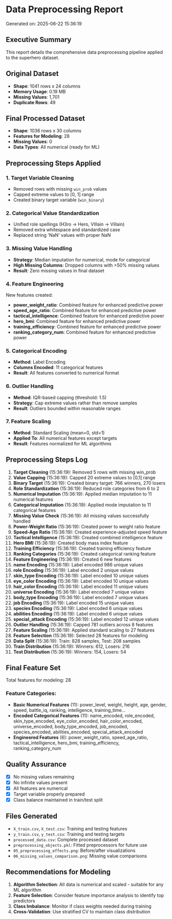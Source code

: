 
# Data Preprocessing Report
Generated on: 2025-06-22 15:36:19

## Executive Summary
This report details the comprehensive data preprocessing pipeline applied to the superhero dataset.

## Original Dataset
- **Shape**: 1041 rows x 24 columns
- **Memory Usage**: 0.19 MB
- **Missing Values**: 1,701
- **Duplicate Rows**: 49

## Final Processed Dataset
- **Shape**: 1036 rows x 30 columns
- **Features for Modeling**: 28
- **Missing Values**: 0
- **Data Types**: All numerical (ready for ML)

## Preprocessing Steps Applied

### 1. Target Variable Cleaning
- Removed rows with missing `win_prob` values
- Capped extreme values to [0, 1] range
- Created binary target variable (`win_binary`)

### 2. Categorical Value Standardization
- Unified role spellings (H3ro -> Hero, VIllain -> Villain)
- Removed extra whitespace and standardized case
- Replaced string 'NaN' values with proper NaN

### 3. Missing Value Handling
- **Strategy**: Median imputation for numerical, mode for categorical
- **High Missing Columns**: Dropped columns with >50% missing values
- **Result**: Zero missing values in final dataset

### 4. Feature Engineering
New features created:
- **power_weight_ratio**: Combined feature for enhanced predictive power
- **speed_age_ratio**: Combined feature for enhanced predictive power
- **tactical_intelligence**: Combined feature for enhanced predictive power
- **hero_bmi**: Combined feature for enhanced predictive power
- **training_efficiency**: Combined feature for enhanced predictive power
- **ranking_category_num**: Combined feature for enhanced predictive power


### 5. Categorical Encoding
- **Method**: Label Encoding
- **Columns Encoded**: 11 categorical features
- **Result**: All features converted to numerical format

### 6. Outlier Handling
- **Method**: IQR-based capping (threshold: 1.5)
- **Strategy**: Cap extreme values rather than remove samples
- **Result**: Outliers bounded within reasonable ranges

### 7. Feature Scaling
- **Method**: Standard Scaling (mean=0, std=1)
- **Applied To**: All numerical features except targets
- **Result**: Features normalized for ML algorithms

## Preprocessing Steps Log
1. **Target Cleaning** (15:36:19): Removed 5 rows with missing win_prob
2. **Value Capping** (15:36:19): Capped 20 extreme values to [0,1] range
3. **Binary Target** (15:36:19): Created binary target: 766 winners, 270 losers
4. **Role Standardization** (15:36:19): Reduced role categories from 6 to 2
5. **Numerical Imputation** (15:36:19): Applied median imputation to 11 numerical features
6. **Categorical Imputation** (15:36:19): Applied mode imputation to 11 categorical features
7. **Missing Value Check** (15:36:19): All missing values successfully handled
8. **Power-Weight Ratio** (15:36:19): Created power to weight ratio feature
9. **Speed-Age Ratio** (15:36:19): Created experience-adjusted speed feature
10. **Tactical Intelligence** (15:36:19): Created combined intelligence feature
11. **Hero BMI** (15:36:19): Created body mass index feature
12. **Training Efficiency** (15:36:19): Created training efficiency feature
13. **Ranking Categories** (15:36:19): Created categorical ranking feature
14. **Feature Engineering** (15:36:19): Created 6 new features
15. **name Encoding** (15:36:19): Label encoded 986 unique values
16. **role Encoding** (15:36:19): Label encoded 2 unique values
17. **skin_type Encoding** (15:36:19): Label encoded 10 unique values
18. **eye_color Encoding** (15:36:19): Label encoded 10 unique values
19. **hair_color Encoding** (15:36:19): Label encoded 11 unique values
20. **universe Encoding** (15:36:19): Label encoded 7 unique values
21. **body_type Encoding** (15:36:19): Label encoded 7 unique values
22. **job Encoding** (15:36:19): Label encoded 15 unique values
23. **species Encoding** (15:36:19): Label encoded 6 unique values
24. **abilities Encoding** (15:36:19): Label encoded 6 unique values
25. **special_attack Encoding** (15:36:19): Label encoded 12 unique values
26. **Outlier Handling** (15:36:19): Capped 781 outliers across 8 features
27. **Feature Scaling** (15:36:19): Applied standard scaling to 27 features
28. **Feature Selection** (15:36:19): Selected 28 features for modeling
29. **Data Split** (15:36:19): Train: 828 samples, Test: 208 samples
30. **Train Distribution** (15:36:19): Winners: 612, Losers: 216
31. **Test Distribution** (15:36:19): Winners: 154, Losers: 54


## Final Feature Set
Total features for modeling: 28

### Feature Categories:

- **Basic Numerical Features** (11): power_level, weight, height, age, gender, speed, battle_iq, ranking, intelligence, training_time...
- **Encoded Categorical Features** (11): name_encoded, role_encoded, skin_type_encoded, eye_color_encoded, hair_color_encoded, universe_encoded, body_type_encoded, job_encoded, species_encoded, abilities_encoded, special_attack_encoded
- **Engineered Features** (6): power_weight_ratio, speed_age_ratio, tactical_intelligence, hero_bmi, training_efficiency, ranking_category_num

## Quality Assurance
- [x] No missing values remaining
- [x] No infinite values present
- [x] All features are numerical
- [x] Target variable properly prepared
- [x] Class balance maintained in train/test split

## Files Generated
- `X_train.csv`, `X_test.csv`: Training and testing features
- `y_train.csv`, `y_test.csv`: Training and testing targets
- `processed_data.csv`: Complete processed dataset
- `preprocessing_objects.pkl`: Fitted preprocessors for future use
- `05_preprocessing_effects.png`: Before/after visualizations
- `06_missing_values_comparison.png`: Missing value comparisons

## Recommendations for Modeling
1. **Algorithm Selection**: All data is numerical and scaled - suitable for any ML algorithm
2. **Feature Selection**: Consider feature importance analysis to identify top predictors
3. **Class Imbalance**: Monitor if class weights needed during training
4. **Cross-Validation**: Use stratified CV to maintain class distribution


